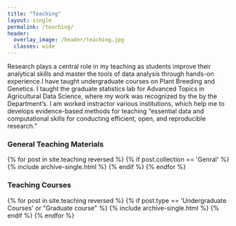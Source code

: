 ```yaml
---
title: "Teaching"
layout: single
permalink: /teaching/
header:
  overlay_image: /header/teaching.jpg
  classes: wide 
---
```


Research plays a central role in my teaching as students improve their analytical skills and master the tools of data analysis through hands-on experience.I have taught undergraduate courses on Plant Breeding and Genetics. I taught the graduate statistics lab for Advanced Topics in Agricultural Data Science, where my work was recognized by the by the Department’s. I am worked instractor various institutions, which help me to develops evidence-based methods for teaching “essential data and computational skills for conducting efficient, open, and reproducible research.”

### General Teaching Materials
{% for post in site.teaching reversed %}
{% if post.collection == 'Genral' %}
  {% include archive-single.html %}
  {% endif %}
{% endfor %}

### Teaching Courses
{% for post in site.teaching reversed %}
{% if post.type == 'Undergraduate Courses' or "Graduate course" %}
  {% include archive-single.html %}
  {% endif %}
{% endfor %}